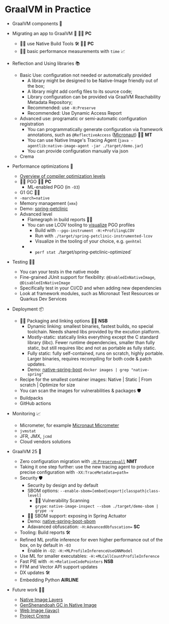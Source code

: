 # GraalVM in Practice

* GraalVM components 🐰
* Migrating an app to GraalVM 🤖 👩‍💻 **PC**
  * 👩‍💻 use Native Build Tools 🛠️ 👩‍💻 **PC**
  * 👩‍💻 basic performance measurements with `time` 📈
* Reflection and Using libraries 📚
  * Basic Use: configuration not needed or automatically provided
    * A library might be designed to be Native-Image friendly out of the box;
    * A library might add config files to its source code;
    * Library configuration can be provided via GraalVM Reachability Metadata Repository;
    * Recommended: use `-H:Preserve`
    * Recommended: Use Dynamic Access Report
  * Advanced use: programatic or semi-automatic configuration registration
    * You can programmatically generate configuration via framework annotations, such as `@ReflectiveAccess` ([Micronaut](https://guides.micronaut.io/latest/micronaut-graalvm-reflection-maven-java.html)) 👩‍💻 **MT**
    * You can use Native Image's Tracing Agent (`java -agentlib:native-image-agent -jar ./target/demo.jar`)
    *  You can provide configuration manually via json
  * Crema
* Performance optimizations 🚀
  * [Overview of compiler optimization levels](https://github.com/alina-yur/native-spring-boot?tab=readme-ov-file#optimization-levels-in-native-image)
  * 👩‍💻 PGO 👩‍💻 **PC**
    * ML-enabled PGO (in `-O3`)
  * G1 GC 👩‍💻
  * `-march=native`
  * Memory management (`xmx`)
  * Demo: [spring-petclinic](https://github.com/spring-projects/spring-petclinic)
  * Advanced level 
    * Flamegraph in build reports 👩‍💻
    * You can use LCOV tooling to [visualize](https://www.graalvm.org/latest/reference-manual/native-image/optimizations-and-performance/PGO/LCOV/) PGO profiles
      * Build with `--pgo-instrument -H:+ProfilingLCOV`
      * Run with `./target/spring-petclinic-instrumented-lcov`
      * Visualize in the tooling of your choice, e.g. `genhtml`
    *   * `perf stat `./target/spring-petclinic-optimized`
* Testing 👨‍🔬
  * You can your tests in the native mode
  * Fine-grained JUnit support for flexibility: `@EnabledInNativeImage`, `@DisabledInNativeImage`
  * Specifically test in your CI/CD and when adding new dependencies
  * Look at framework modules, such as Micronaut Test Resources or Quarkus Dev Services
* Deployment 📦
  * 👩‍💻 Packaging and linking options 👩‍💻 **NSB**
      * Dynamic linking: smallest binaries, fastest builds, no special toolchain. Needs shared libs provided by the excution platform.
      * Mostly-static: statically links everything except the C standard library (libc). Fewer runtime dependencies, smaller than fully static, but still requires libc and not as portable as fully static.
      * Fully static: fully self-contained, runs on scratch, highly portable. Larger binaries, requires recompiling for both code & patch updates.
      *  Demo: [native-spring-boot](https://github.com/alina-yur/native-spring-boot) `docker images | grep "native-spring"`
  * Recipe for the smallest container images: Native | Static | From scratch | Optimize for size
  * You can scan the images for vulnerabilities & packages 🛡️
  * Buildpacks
  * GitHub actions

* Monitoring 📈
  * Micrometer, for example [Micronaut Micrometer](https://micronaut-projects.github.io/micronaut-micrometer/latest/guide/)
  * `jvmstat`
  * JFR, JMX, `jcmd`
  * Cloud vendors solutions

* GraalVM 25 🐰

    * Zero configuration migration with [`-H:Preserve=all`](https://github.com/oracle/graal/pull/10180) **NMT**
     * Taking it one step further: use the new tracing agent to produce precise configuration with `-XX:TraceMetadata=path=`
  * Security 🛡️
    *  Security by design and by default
      * SBOM options: `--enable-sbom=[embed|export|classpath|class-level]`
        * 👩‍💻 Vulnerability Scanning
        * `grype`: `native-image-inspect --sbom ./target/demo-sbom | grype -v`
      * 👩‍💻 SBOM support: exposing in Spring Actuator
      * Demo: [native-spring-boot-sbom](https://github.com/alina-yur/native-spring-boot-sbom)
    * Adavanced obfuscation: `-H:AdvancedObfuscation=` **SC**
  * Tooling: Build reports 🛠️
  * Refined ML profile inference for even higher performance out of the box, on by default in `-03`
    * Enable in `-O2`: `-H:+MLProfileInferenceUseGNNModel`
  * Use ML for smaller executables: `-H:+MLCallCountProfileInference`
  * Fast PIE with `-H:+RelativeCodePointers` **NSB**
  * FFM and Vector API support updates
  * DX updates 🛠️
  * Embedding Python **AIRLINE**

* Future work 👩‍🔬
    * [Native Image Layers](https://github.com/oracle/graal/issues/7626)
    * [GenShenandoah GC in Native Image](https://github.com/orgs/oracle/projects/6/views/1?pane=issue&itemId=130712659&issue=oracle%7Cgraal%7C12237)
    * [Web Image (javac)](https://graalvm.github.io/graalvm-demos/native-image/wasm-javac/)
    * [Project Crema](https://github.com/orgs/oracle/projects/6?pane=issue&itemId=113766307&issue=oracle%7Cgraal%7C11327)
 